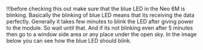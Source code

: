 !!!before checking this out make sure that the blue LED in the Neo 6M is blinking. Basically the blinking of blue LED means that its receiving the data perfectly. Generally it takes few minutes to blink the LED after giving power to the module. So wait until that. And if its not blinking even after 5 minutes then go to a window side area or any place under the open sky. In the image below you can see how the blue LED should blink.
